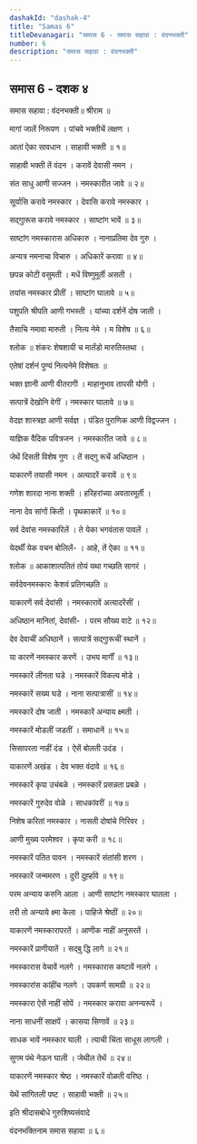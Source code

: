 ```yaml
---
dashakId: "dashak-4"
title: "Samas 6"
titleDevanagari: "समास 6 - समास सहावा : वंदनभक्ती"
number: 6
description: "समास सहावा : वंदनभक्ती"
---
```


## समास 6 - दशक ४

समास सहावा : वंदनभक्ती॥ श्रीराम ॥

मागां जालें निरूपण । पांचवे भक्तीचें लक्षण ।

आतां ऐका सावधान । साहावी भक्ती ॥ १॥

साहावी भक्ती तें वंदन । करावें देवासी नमन ।

संत साधु आणी सज्जन । नमस्कारीत जावे ॥ २॥

सूर्यासि करावे नमस्कार । देवासि करावे नमस्कार ।

सद्गुारूस करावे नमस्कार । साष्टांग भावें ॥ ३॥

साष्टांग नमस्कारास अधिकारु । नानाप्रतिमा देव गुरु ।

अन्यत्र नमनाचा विचारु । अधिकारें करावा ॥ ४॥

छपन्न कोटी वसुमती । मधें विष्णुमूर्ती असती ।

तयांस नमस्कार प्रीतीं । साष्टांग घालावे ॥ ५॥

पशुपति श्रीपति आणी गभस्ती । यांच्या दर्शनें दोष जाती ।

तैसाचि नमावा मारुती । नित्य नेमे । म विशेष ॥ ६॥

श्लोक ॥ शंकरः शेषशायी च मार्तंडो मारुतिस्तथा ।

एतेषां दर्शनं पुण्यं नित्यनेमे विशेषतः ॥

भक्त ज्ञानी आणी वीतरागी । माहानुभाव तापसी योगी ।

सत्पात्रें देखोनि वेगीं । नमस्कार घालावे ॥ ७॥

वेदज्ञ शास्त्रज्ञ आणी सर्वज्ञ । पंडित पुराणिक आणी विद्वज्जन ।

याज्ञिक वैदिक पवित्रजन । नमस्कारीत जावे ॥ ८॥

जेथें दिसती विशेष गुण । तें सद्गु रूचें अधिष्ठान ।

याकारणें तयासी नमन । अत्यादरें करावें ॥ ९॥

गणेश शारदा नाना शक्ती । हरिहरांच्या अवतारमूर्ती ।

नाना देव सांगों किती । पृथकाकारें ॥ १०॥

सर्व देवांस नमस्कारिलें । ते येका भगवंतास पावलें ।

येदर्थीं येक वचन बोलिलें- । आहे, तें ऐका ॥ ११॥

श्लोक ॥ आकाशात्पतितं तोयं यथा गच्छति सागरं ।

सर्वदेवनमस्कारः केशवं प्रतिगच्छति ॥

याकारणें सर्व देवांसी । नमस्कारावें अत्यादरेंसीं ।

अधिष्ठान मानितां, देवांसी- । परम सौख्य वाटे ॥ १२॥

देव देवाचीं अधिष्ठानें । सत्पात्रें सद्गुारूचीं स्थानें ।

या कारणें नमस्कार करणें । उभय मार्गीं ॥ १३॥

नमस्कारें लीनता घडे । नमस्कारें विकल्प मोडे ।

नमस्कारें सख्य घडे । नाना सत्पात्रासीं ॥ १४॥

नमस्कारें दोष जाती । नमस्कारें अन्याय क्ष्मती ।

नमस्कारें मोडलीं जडतीं । समाधानें ॥ १५॥

सिसापरता नाहीं दंड । ऐसें बोलती उदंड ।

याकारणें अखंड । देव भक्त वंदावे ॥ १६॥

नमस्कारें कृपा उचंबळे । नमस्कारें प्रसन्नता प्रबळे ।

नमस्कारें गुरुदेव वोळे । साधकांवरीं ॥ १७॥

निशेष करितां नमस्कार । नासती दोषांचे गिरिवर ।

आणी मुख्य परमेश्वर । कृपा करी ॥ १८॥

नमस्कारें पतित पावन । नमस्कारें संतांसी शरण ।

नमस्कारें जन्ममरण । दुरी दुर्ह्हावे ॥ १९॥

परम अन्याय करुनि आला । आणी साष्टांग नमस्कार घातला ।

तरी तो अन्याये क्ष्मा केला । पाहिजे श्रेष्ठीं ॥ २०॥

याकारणें नमस्कारापरतें । आणीक नाहीं अनुसरतें ।

नमस्कारें प्राणीयातें । सद्बु द्धि लागे ॥ २१॥

नमस्कारास वेचावें नलगे । नमस्कारास कष्टावें नलगे ।

नमस्कारांस कांहींच नलगे । उपकर्ण सामग्री ॥ २२॥

नमस्कारा ऐसें नाहीं सोपें । नमस्कार करावा अनन्यरूपें ।

नाना साधनीं साक्षपें । कासया सिणावें ॥ २३॥

साधक भावें नमस्कार घाली । त्याची चिंता साधूस लागली ।

सुगम पंथे ने‍ऊन घाली । जेथील तेथें ॥ २४॥

याकारणें नमस्कार श्रेष्ठ । नमस्कारें वोळती वरिष्ठ ।

येथें सांगितली पष्ट । साहावी भक्ती ॥ २५॥

इति श्रीदासबोधे गुरुशिष्यसंवादे

वंदनभक्तिनाम समास सहावा ॥ ६॥